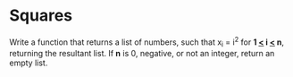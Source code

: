 # Squares

Write a function that returns a list of numbers, such that x<sub>i</sub> = i<sup>2</sup> for **1 <ins><</ins> i <ins><</ins> n**, returning the resultant list. If **n** is 0, negative, or not an integer, return an empty list.